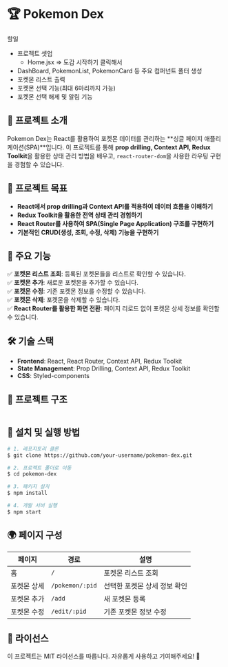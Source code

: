 # 🏆 Pokemon Dex

할일

-   프로젝트 셋업
    -   Home.jsx => 도감 시작하기 클릭해서
-   DashBoard, PokemonList, PokemonCard 등 주요 컴퍼넌트 폴터 생성
-   포켓몬 리스트 출력
-   포켓몬 선택 기능(최대 6마리까지 가능)
-   포켓몬 선택 해제 및 알림 기능

## 📌 프로젝트 소개

Pokemon Dex는 React를 활용하여 포켓몬 데이터를 관리하는 **싱글 페이지 애플리케이션(SPA)**입니다. 이 프로젝트를 통해 **prop drilling, Context API, Redux Toolkit**을 활용한 상태 관리 방법을 배우고, `react-router-dom`을 사용한 라우팅 구현을 경험할 수 있습니다.

## 🎯 프로젝트 목표

-   **React에서 prop drilling과 Context API를 적용하여 데이터 흐름을 이해하기**
-   **Redux Toolkit을 활용한 전역 상태 관리 경험하기**
-   **React Router를 사용하여 SPA(Single Page Application) 구조를 구현하기**
-   **기본적인 CRUD(생성, 조회, 수정, 삭제) 기능을 구현하기**

## 📌 주요 기능

✅ **포켓몬 리스트 조회**: 등록된 포켓몬들을 리스트로 확인할 수 있습니다.  
✅ **포켓몬 추가**: 새로운 포켓몬을 추가할 수 있습니다.  
✅ **포켓몬 수정**: 기존 포켓몬 정보를 수정할 수 있습니다.  
✅ **포켓몬 삭제**: 포켓몬을 삭제할 수 있습니다.  
✅ **React Router를 활용한 화면 전환**: 페이지 리로드 없이 포켓몬 상세 정보를 확인할 수 있습니다.

## 🛠️ 기술 스택

-   **Frontend**: React, React Router, Context API, Redux Toolkit
-   **State Management**: Prop Drilling, Context API, Redux Toolkit
-   **CSS**: Styled-components

## 📂 프로젝트 구조

```

```

## 🔧 설치 및 실행 방법

```bash
# 1. 레포지토리 클론
$ git clone https://github.com/your-username/pokemon-dex.git

# 2. 프로젝트 폴더로 이동
$ cd pokemon-dex

# 3. 패키지 설치
$ npm install

# 4. 개발 서버 실행
$ npm start
```

## 🌍 페이지 구성

| 페이지      | 경로            | 설명                         |
| ----------- | --------------- | ---------------------------- |
| 홈          | `/`             | 포켓몬 리스트 조회           |
| 포켓몬 상세 | `/pokemon/:pid` | 선택한 포켓몬 상세 정보 확인 |
| 포켓몬 추가 | `/add`          | 새 포켓몬 등록               |
| 포켓몬 수정 | `/edit/:pid`    | 기존 포켓몬 정보 수정        |

## 📜 라이선스

이 프로젝트는 MIT 라이선스를 따릅니다. 자유롭게 사용하고 기여해주세요! 🎉
